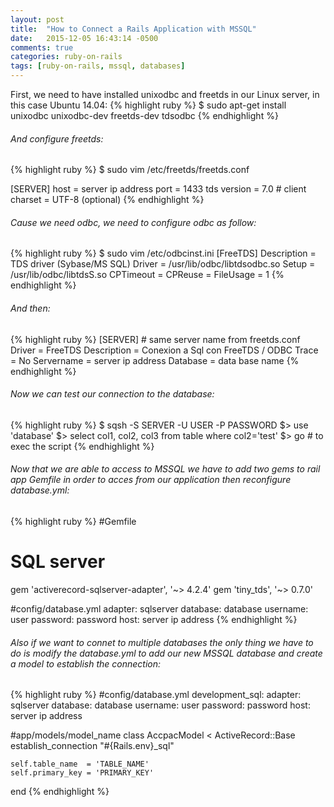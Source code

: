 ```yaml
---
layout: post
title:  "How to Connect a Rails Application with MSSQL"
date:   2015-12-05 16:43:14 -0500
comments: true
categories: ruby-on-rails
tags: [ruby-on-rails, mssql, databases]
---
```

First, we need to have installed unixodbc and freetds in our Linux server, in this case Ubuntu 14.04:
{% highlight ruby %}
$ sudo apt-get install unixodbc unixodbc-dev freetds-dev tdsodbc
{% endhighlight %}

###### And configure freetds:
{% highlight ruby %}
  $ sudo vim /etc/freetds/freetds.conf

  [SERVER]
    host = server ip address
    port = 1433
    tds version = 7.0
    # client charset = UTF-8 (optional)
{% endhighlight %}

###### Cause we need odbc, we need to configure odbc as follow:
{% highlight ruby %}
  $ sudo vim /etc/odbcinst.ini
    [FreeTDS]
    Description     = TDS driver (Sybase/MS SQL)
    Driver          = /usr/lib/odbc/libtdsodbc.so
    Setup           = /usr/lib/odbc/libtdsS.so
    CPTimeout       =
    CPReuse         =
    FileUsage       = 1
{% endhighlight %}

###### And then:
{% highlight ruby %}
  [SERVER] # same server name from freetds.conf
    Driver          = FreeTDS
    Description     = Conexion a Sql  con FreeTDS / ODBC
    Trace           = No
    Servername      = server ip address
    Database        = data base name
{% endhighlight %}

###### Now we can test our connection to the database:
{% highlight ruby %}
  $ sqsh -S SERVER -U USER -P PASSWORD
  $> use 'database'
  $> select col1, col2, col3 from table where col2='test'
  $> go # to exec the script
{% endhighlight %}

###### Now that we are able to access to MSSQL we have to add two gems to rail app Gemfile in order to acces from our application then reconfigure database.yml:
{% highlight ruby %}
#Gemfile
  # SQL server
  gem 'activerecord-sqlserver-adapter', '~> 4.2.4'
  gem 'tiny_tds', '~> 0.7.0'

#config/database.yml
  adapter: sqlserver
  database: database
  username: user
  password: password
  host: server ip address
{% endhighlight %}

###### Also if we want to connet to multiple databases the only thing we have to do is modify the database.yml to add our new MSSQL database and create a model to establish the connection:
{% highlight ruby %}
#config/database.yml
  development_sql:
    adapter: sqlserver
    database: database
    username: user
    password: password
    host: server ip address

#app/models/model_name
  class AccpacModel < ActiveRecord::Base
    establish_connection "#{Rails.env}_sql"

    self.table_name  = 'TABLE_NAME'
    self.primary_key = 'PRIMARY_KEY'
  end
{% endhighlight %}
